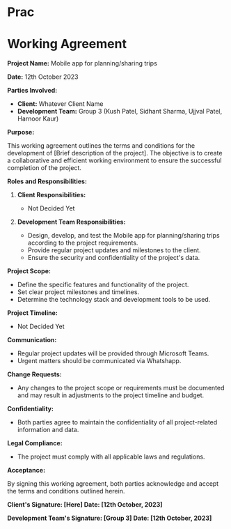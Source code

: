 # Prac
# Working Agreement

**Project Name:** Mobile app for planning/sharing trips

**Date:** 12th October 2023

**Parties Involved:**

- **Client:** Whatever Client Name
- **Development Team:** Group 3 (Kush Patel, Sidhant Sharma, Ujjval Patel, Harnoor Kaur)

**Purpose:**

This working agreement outlines the terms and conditions for the development of [Brief description of the project]. The objective is to create a collaborative and efficient working environment to ensure the successful completion of the project.

**Roles and Responsibilities:**

1. **Client Responsibilities:**
   - Not Decided Yet

2. **Development Team Responsibilities:**

   - Design, develop, and test the Mobile app for planning/sharing trips   according to the project requirements.
   - Provide regular project updates and milestones to the client.
   - Ensure the security and confidentiality of the project's data.

**Project Scope:**

- Define the specific features and functionality of the project.
- Set clear project milestones and timelines.
- Determine the technology stack and development tools to be used.

**Project Timeline:**

- Not Decided Yet

**Communication:**

- Regular project updates will be provided through Microsoft Teams.
- Urgent matters should be communicated via Whatshapp.

**Change Requests:**

- Any changes to the project scope or requirements must be documented and may result in adjustments to the project timeline and budget.

**Confidentiality:**

- Both parties agree to maintain the confidentiality of all project-related information and data.

**Legal Compliance:**

- The project must comply with all applicable laws and regulations.

**Acceptance:**

By signing this working agreement, both parties acknowledge and accept the terms and conditions outlined herein.

**Client's Signature: [Here] Date: [12th October, 2023]**

**Development Team's Signature: [Group 3] Date: [12th October, 2023]**

